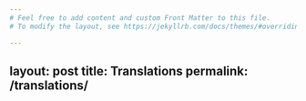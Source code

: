```yaml
---
# Feel free to add content and custom Front Matter to this file.
# To modify the layout, see https://jekyllrb.com/docs/themes/#overriding-theme-defaults

---
```

layout: post
title: Translations
permalink: /translations/
---
